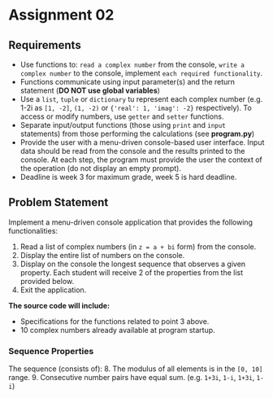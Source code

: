 # Assignment 02

## Requirements
- Use functions to: `read a complex number` from the console, `write a complex number` to the console, implement `each required functionality`.
- Functions communicate using input parameter(s) and the return statement (**DO NOT use global variables**)
- Use a `list`, `tuple` or `dictionary` tu represent each complex number (e.g. 1-2i as `[1, -2]`, `(1, -2)` or `{'real': 1, 'imag': -2}` respectively). To access or modify numbers, use `getter` and `setter` functions.
- Separate input/output functions (those using `print` and `input` statements) from those performing the calculations (see **program.py**)
- Provide the user with a menu-driven console-based user interface. Input data should be read from the console and the results printed to the console. At each step, the program must provide the user the context of the operation (do not display an empty prompt).
- Deadline is week 3 for maximum grade, week 5 is hard deadline.

## Problem Statement
Implement a menu-driven console application that provides the following functionalities:
1. Read a list of complex numbers (in `z = a + bi` form) from the console.
2. Display the entire list of numbers on the console.
3. Display on the console the longest sequence that observes a given property. Each student will receive 2 of the properties from the list provided below.
4. Exit the application.

**The source code will include:**
- Specifications for the functions related to point 3 above. 
- 10 complex numbers already available at program startup.

### Sequence Properties
The sequence (consists of):
8. The modulus of all elements is in the `[0, 10]` range.
9. Consecutive number pairs have equal sum. (e.g. `1+3i`, `1-i`, `1+3i`, `1-i`)
